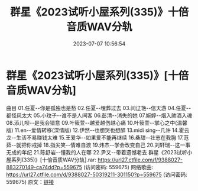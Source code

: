 ﻿---
title: 群星《2023试听小屋系列(335)》十倍音质WAV分轨
date: 2023-07-07 10:56:54
categories: WAV车载音乐、镜像
tags: 华语中文
---
# 群星《2023试听小屋系列(335)》[十倍音质WAV分轨]

曲目
01.任夏--你是孤独也是愁
02.任夏--埋葬过去
03.闫辽艳--信天游
04.任夏--都怪风太大
05.小玟子--谁不是人间客
06.彭清--消失的她
07.婉婷--烟入肺酒入魂
08.添儿呗--是我会错意
09.叶筱萱--越爱越伤越心痛
10.叶筱萱--掌心之中(温馨版)
11.en--爱情转移(深情版)
12.伊然--也想哭也想醉
13.midi sing--几许
14.霍云龙--生活不易赚钱太难
15.王爱华--如果爱不能再继续
16.桑甜--壮志在我胸
17.范茹--就把你戒掉
18.指尖笑--情难自渡
19.炜杰--学会改变自己
20.刘轩瑞--这一事无成的年纪
21.陈舒岩--懂我的人在哪
22.尹又--带着遗憾老去
群星《2023试听小屋系列(335)》[十倍音质WAV分轨].rar: https://url27.ctfile.com/f/9388027-883270149-ca74dd?p=559675
(访问密码: 559675)
网络歌曲: https://url27.ctfile.com/d/9388027-50319211-301150?p=559675
(访问密码: 559675)
原文：[链接](https://blog.sina.com.cn/s/blog_1647c7e76010312lx.html)